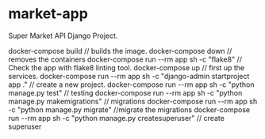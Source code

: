# market-app
Super Market API Django Project.

docker-compose build  // builds the image.
docker-compose down  // removes the containers
docker-compose run --rm app sh -c "flake8"  // Check the app with flake8 linting tool.
docker-compose up  // first up the services.
docker-compose run --rm app sh -c "django-admin startproject app ." // create a new project.
docker-compose run --rm app sh -c "python manage.py test" // testing
docker-compose run --rm app sh -c "python manage.py makemigrations" // migrations
docker-compose run --rm app sh -c "python manage.py migrate" //migrate the migrations
 docker-compose run --rm app sh -c "python manage.py createsuperuser" // create superuser